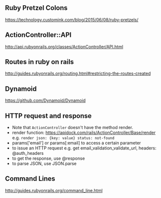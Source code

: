 ## Ruby Pretzel Colons
https://technology.customink.com/blog/2015/06/08/ruby-pretzels/

## ActionController::API
http://api.rubyonrails.org/classes/ActionController/API.html

## Routes in ruby on rails
http://guides.rubyonrails.org/routing.html#restricting-the-routes-created

## Dynamoid 
https://github.com/Dynamoid/Dynamoid

## HTTP request and response
- Note that `ActionController` doesn't have the method render.
- render function: https://apidock.com/rails/ActionController/Base/render
  e.g. `render json: {key: value} status: not-found`
- params['email'] or params[:email] to access a certain parameter
- to issue an HTTP request 
  e.g. get email_validation_validate_url, headers: @auth_headers
- to get the response, use @response
- to parse JSON, use JSON.parse 

## Command Lines
http://guides.rubyonrails.org/command_line.html
